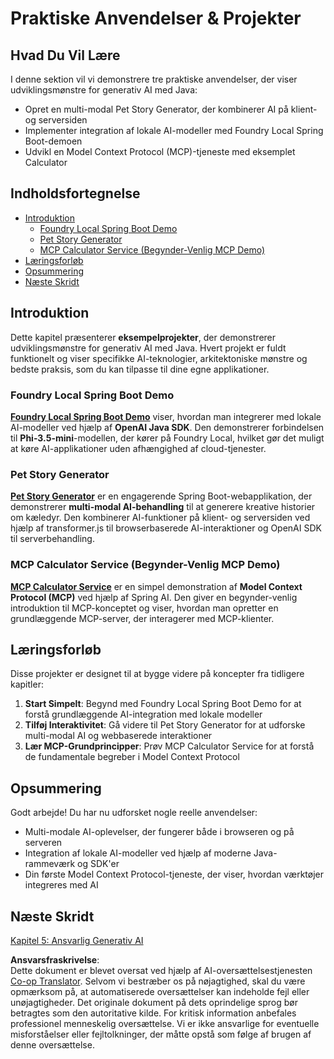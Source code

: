 <!--
CO_OP_TRANSLATOR_METADATA:
{
  "original_hash": "14c0a61ecc1cd2012a9c129236dfdf71",
  "translation_date": "2025-07-29T15:37:40+00:00",
  "source_file": "04-PracticalSamples/README.md",
  "language_code": "da"
}
-->
# Praktiske Anvendelser & Projekter

## Hvad Du Vil Lære
I denne sektion vil vi demonstrere tre praktiske anvendelser, der viser udviklingsmønstre for generativ AI med Java:
- Opret en multi-modal Pet Story Generator, der kombinerer AI på klient- og serversiden
- Implementer integration af lokale AI-modeller med Foundry Local Spring Boot-demoen
- Udvikl en Model Context Protocol (MCP)-tjeneste med eksemplet Calculator

## Indholdsfortegnelse

- [Introduktion](../../../04-PracticalSamples)
  - [Foundry Local Spring Boot Demo](../../../04-PracticalSamples)
  - [Pet Story Generator](../../../04-PracticalSamples)
  - [MCP Calculator Service (Begynder-Venlig MCP Demo)](../../../04-PracticalSamples)
- [Læringsforløb](../../../04-PracticalSamples)
- [Opsummering](../../../04-PracticalSamples)
- [Næste Skridt](../../../04-PracticalSamples)

## Introduktion

Dette kapitel præsenterer **eksempelprojekter**, der demonstrerer udviklingsmønstre for generativ AI med Java. Hvert projekt er fuldt funktionelt og viser specifikke AI-teknologier, arkitektoniske mønstre og bedste praksis, som du kan tilpasse til dine egne applikationer.

### Foundry Local Spring Boot Demo

**[Foundry Local Spring Boot Demo](foundrylocal/README.md)** viser, hvordan man integrerer med lokale AI-modeller ved hjælp af **OpenAI Java SDK**. Den demonstrerer forbindelsen til **Phi-3.5-mini**-modellen, der kører på Foundry Local, hvilket gør det muligt at køre AI-applikationer uden afhængighed af cloud-tjenester.

### Pet Story Generator

**[Pet Story Generator](petstory/README.md)** er en engagerende Spring Boot-webapplikation, der demonstrerer **multi-modal AI-behandling** til at generere kreative historier om kæledyr. Den kombinerer AI-funktioner på klient- og serversiden ved hjælp af transformer.js til browserbaserede AI-interaktioner og OpenAI SDK til serverbehandling.

### MCP Calculator Service (Begynder-Venlig MCP Demo)

**[MCP Calculator Service](calculator/README.md)** er en simpel demonstration af **Model Context Protocol (MCP)** ved hjælp af Spring AI. Den giver en begynder-venlig introduktion til MCP-konceptet og viser, hvordan man opretter en grundlæggende MCP-server, der interagerer med MCP-klienter.

## Læringsforløb

Disse projekter er designet til at bygge videre på koncepter fra tidligere kapitler:

1. **Start Simpelt**: Begynd med Foundry Local Spring Boot Demo for at forstå grundlæggende AI-integration med lokale modeller
2. **Tilføj Interaktivitet**: Gå videre til Pet Story Generator for at udforske multi-modal AI og webbaserede interaktioner
3. **Lær MCP-Grundprincipper**: Prøv MCP Calculator Service for at forstå de fundamentale begreber i Model Context Protocol

## Opsummering

Godt arbejde! Du har nu udforsket nogle reelle anvendelser:

- Multi-modale AI-oplevelser, der fungerer både i browseren og på serveren
- Integration af lokale AI-modeller ved hjælp af moderne Java-rammeværk og SDK'er
- Din første Model Context Protocol-tjeneste, der viser, hvordan værktøjer integreres med AI

## Næste Skridt

[Kapitel 5: Ansvarlig Generativ AI](../05-ResponsibleGenAI/README.md)

**Ansvarsfraskrivelse**:  
Dette dokument er blevet oversat ved hjælp af AI-oversættelsestjenesten [Co-op Translator](https://github.com/Azure/co-op-translator). Selvom vi bestræber os på nøjagtighed, skal du være opmærksom på, at automatiserede oversættelser kan indeholde fejl eller unøjagtigheder. Det originale dokument på dets oprindelige sprog bør betragtes som den autoritative kilde. For kritisk information anbefales professionel menneskelig oversættelse. Vi er ikke ansvarlige for eventuelle misforståelser eller fejltolkninger, der måtte opstå som følge af brugen af denne oversættelse.
